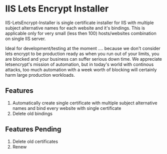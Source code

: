 IIS Lets Encrypt Installer
==========================

IIS-LetsEncrypt-Installer is single certificate installer for IIS with multiple subject alternative names for each website and it's bindings. This is applicable only for very small (less then 100) hosts/websites combination on single IIS server.

Ideal for development/testing at the moment .... because we don't consider lets encrypt to be production ready as when you run out of your limits, you are blocked and your business can suffer serious down time. We appreciate letsencrypt's mission of automation, but in today's world with continous attacks, too much automation with a week worth of blocking will certainly harm large production workloads.

Features
--------

1. Automatically create single certificate with multiple subject alternative names and bind every website with single certificate
2. Delete old bindings

Features Pending
----------------

1. Delete old certificates
2. Renew
